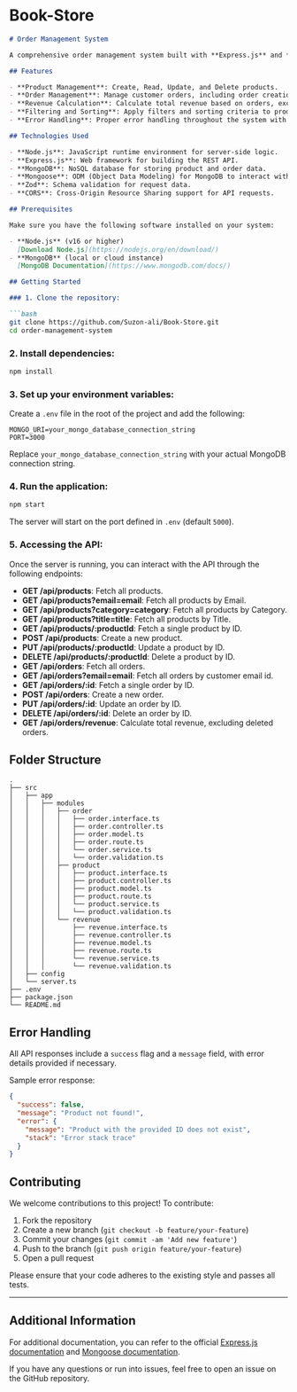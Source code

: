 # Book-Store

```markdown
# Order Management System

A comprehensive order management system built with **Express.js** and **MongoDB** to manage product orders, including CRUD operations and data filtering.

## Features

- **Product Management**: Create, Read, Update, and Delete products.
- **Order Management**: Manage customer orders, including order creation, order updates, and order deletion.
- **Revenue Calculation**: Calculate total revenue based on orders, excluding deleted ones.
- **Filtering and Sorting**: Apply filters and sorting criteria to products and orders.
- **Error Handling**: Proper error handling throughout the system with helpful messages.

## Technologies Used

- **Node.js**: JavaScript runtime environment for server-side logic.
- **Express.js**: Web framework for building the REST API.
- **MongoDB**: NoSQL database for storing product and order data.
- **Mongoose**: ODM (Object Data Modeling) for MongoDB to interact with the database.
- **Zod**: Schema validation for request data.
- **CORS**: Cross-Origin Resource Sharing support for API requests.

## Prerequisites

Make sure you have the following software installed on your system:

- **Node.js** (v16 or higher)  
  [Download Node.js](https://nodejs.org/en/download/)
- **MongoDB** (local or cloud instance)
  [MongoDB Documentation](https://www.mongodb.com/docs/)

## Getting Started

### 1. Clone the repository:

```bash
git clone https://github.com/Suzon-ali/Book-Store.git
cd order-management-system
```

### 2. Install dependencies:

```bash
npm install
```

### 3. Set up your environment variables:

Create a `.env` file in the root of the project and add the following:

```plaintext
MONGO_URI=your_mongo_database_connection_string
PORT=3000
```

Replace `your_mongo_database_connection_string` with your actual MongoDB connection string.

### 4. Run the application:

```bash
npm start
```

The server will start on the port defined in `.env` (default `5000`).

### 5. Accessing the API:

Once the server is running, you can interact with the API through the following endpoints:

- **GET /api/products**: Fetch all products.
- **GET /api/products?email=email**: Fetch all products by Email.
- **GET /api/products?category=category**: Fetch all products by Category.
- **GET /api/products?title=title**: Fetch all products by Title.
- **GET /api/products/:productId**: Fetch a single product by ID.
- **POST /api/products**: Create a new product.
- **PUT /api/products/:productId**: Update a product by ID.
- **DELETE /api/products/:productId**: Delete a product by ID.
- **GET /api/orders**: Fetch all orders.
- **GET /api/orders?email=email**: Fetch all orders by customer email id.
- **GET /api/orders/:id**: Fetch a single order by ID.
- **POST /api/orders**: Create a new order.
- **PUT /api/orders/:id**: Update an order by ID.
- **DELETE /api/orders/:id**: Delete an order by ID.
- **GET /api/orders/revenue**: Calculate total revenue, excluding deleted orders.

## Folder Structure

```
.
├── src
│   ├── app
│   │   ├── modules
│   │   │   ├── order
│   │   │   │   ├── order.interface.ts
│   │   │   │   ├── order.controller.ts
│   │   │   │   ├── order.model.ts
│   │   │   │   ├── order.route.ts
│   │   │   │   └── order.service.ts
│   │   │   │   └── order.validation.ts
│   │   │   ├── product
│   │   │   │   ├── product.interface.ts
│   │   │   │   ├── product.controller.ts
│   │   │   │   ├── product.model.ts
│   │   │   │   ├── product.route.ts
│   │   │   │   └── product.service.ts
│   │   │   │   └── product.validation.ts
│   │   │   └── revenue
│   │   │       ├── revenue.interface.ts
│   │   │       ├── revenue.controller.ts
│   │   │       ├── revenue.model.ts
│   │   │       ├── revenue.route.ts
│   │   │       └── revenue.service.ts
│   │   │       └── revenue.validation.ts
│   ├── config
│   └── server.ts
├── .env
├── package.json
└── README.md
```

## Error Handling

All API responses include a `success` flag and a `message` field, with error details provided if necessary. 

Sample error response:

```json
{
  "success": false,
  "message": "Product not found!",
  "error": {
    "message": "Product with the provided ID does not exist",
    "stack": "Error stack trace"
  }
}
```

## Contributing

We welcome contributions to this project! To contribute:

1. Fork the repository
2. Create a new branch (`git checkout -b feature/your-feature`)
3. Commit your changes (`git commit -am 'Add new feature'`)
4. Push to the branch (`git push origin feature/your-feature`)
5. Open a pull request

Please ensure that your code adheres to the existing style and passes all tests.

---

## Additional Information

For additional documentation, you can refer to the official [Express.js documentation](https://expressjs.com/) and [Mongoose documentation](https://mongoosejs.com/docs/).

If you have any questions or run into issues, feel free to open an issue on the GitHub repository.
```
